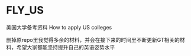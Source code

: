 # FLY_US
美国大学备考资料 How to apply US colleges

删掉原repo里我觉得多余的材料，并会在接下来的时间里不断更新GT相关的材料，希望大家都能坚持提升自己的英语姿势水平
